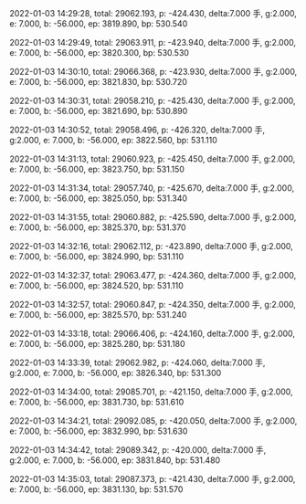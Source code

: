 2022-01-03 14:29:28, total: 29062.193, p: -424.430, delta:7.000 手, g:2.000, e: 7.000, b: -56.000, ep: 3819.890, bp: 530.540

2022-01-03 14:29:49, total: 29063.911, p: -423.940, delta:7.000 手, g:2.000, e: 7.000, b: -56.000, ep: 3820.300, bp: 530.530

2022-01-03 14:30:10, total: 29066.368, p: -423.930, delta:7.000 手, g:2.000, e: 7.000, b: -56.000, ep: 3821.830, bp: 530.720

2022-01-03 14:30:31, total: 29058.210, p: -425.430, delta:7.000 手, g:2.000, e: 7.000, b: -56.000, ep: 3821.690, bp: 530.890

2022-01-03 14:30:52, total: 29058.496, p: -426.320, delta:7.000 手, g:2.000, e: 7.000, b: -56.000, ep: 3822.560, bp: 531.110

2022-01-03 14:31:13, total: 29060.923, p: -425.450, delta:7.000 手, g:2.000, e: 7.000, b: -56.000, ep: 3823.750, bp: 531.150

2022-01-03 14:31:34, total: 29057.740, p: -425.670, delta:7.000 手, g:2.000, e: 7.000, b: -56.000, ep: 3825.050, bp: 531.340

2022-01-03 14:31:55, total: 29060.882, p: -425.590, delta:7.000 手, g:2.000, e: 7.000, b: -56.000, ep: 3825.370, bp: 531.370

2022-01-03 14:32:16, total: 29062.112, p: -423.890, delta:7.000 手, g:2.000, e: 7.000, b: -56.000, ep: 3824.990, bp: 531.110

2022-01-03 14:32:37, total: 29063.477, p: -424.360, delta:7.000 手, g:2.000, e: 7.000, b: -56.000, ep: 3824.520, bp: 531.110

2022-01-03 14:32:57, total: 29060.847, p: -424.350, delta:7.000 手, g:2.000, e: 7.000, b: -56.000, ep: 3825.570, bp: 531.240

2022-01-03 14:33:18, total: 29066.406, p: -424.160, delta:7.000 手, g:2.000, e: 7.000, b: -56.000, ep: 3825.280, bp: 531.180

2022-01-03 14:33:39, total: 29062.982, p: -424.060, delta:7.000 手, g:2.000, e: 7.000, b: -56.000, ep: 3826.340, bp: 531.300

2022-01-03 14:34:00, total: 29085.701, p: -421.150, delta:7.000 手, g:2.000, e: 7.000, b: -56.000, ep: 3831.730, bp: 531.610

2022-01-03 14:34:21, total: 29092.085, p: -420.050, delta:7.000 手, g:2.000, e: 7.000, b: -56.000, ep: 3832.990, bp: 531.630

2022-01-03 14:34:42, total: 29089.342, p: -420.000, delta:7.000 手, g:2.000, e: 7.000, b: -56.000, ep: 3831.840, bp: 531.480

2022-01-03 14:35:03, total: 29087.373, p: -421.430, delta:7.000 手, g:2.000, e: 7.000, b: -56.000, ep: 3831.130, bp: 531.570